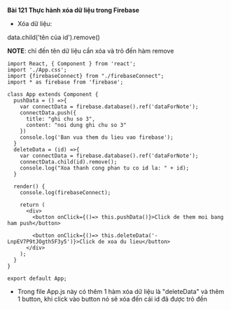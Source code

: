 **Bài 121 Thực hành xóa dữ liệu trong Firebase**

- Xóa dữ liệu:

data.child('tên của id').remove()

**NOTE**: chỉ đến tên dữ liệu cần xóa và trỏ đến hàm remove

```
import React, { Component } from 'react';
import './App.css';
import {firebaseConnect} from "./firebaseConnect";
import * as firebase from 'firebase';

class App extends Component {
  pushData = () =>{
    var connectData = firebase.database().ref('dataForNote');
    connectData.push({
      title: "ghi chu so 3",
      content: "noi dung ghi chu so 3"
    })
    console.log('Ban vua them du lieu vao firebase');
  }
  deleteData = (id) =>{
    var connectData = firebase.database().ref('dataForNote');
    connectData.child(id).remove();
    console.log("Xoa thanh cong phan tu co id la: " + id);
  }

  render() {
    console.log(firebaseConnect);
    
    return (
      <div>
        <button onClick={()=> this.pushData()}>Click de them moi bang ham push</button>

        <button onClick={()=> this.deleteData('-LnpEV7P9tJOgth5F3y5')}>Click de xoa du lieu</button>
      </div>
    );
  }
}

export default App;
```

- Trong file App.js này có thêm 1 hàm xóa dữ liệu là "deleteData" và thêm 1 button, khi click vào button nó sẽ xóa đến cái id đã được trỏ đến

